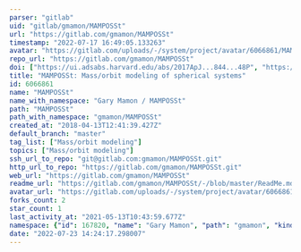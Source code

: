 ```yaml
---
parser: "gitlab"
uid: "gitlab/gmamon/MAMPOSSt"
url: "https://gitlab.com/gmamon/MAMPOSSt"
timestamp: "2022-07-17 16:49:05.133263"
avatar: "https://gitlab.com/uploads/-/system/project/avatar/6066861/MAMPOSSt_logo.png"
repo_url: "https://gitlab.com/gmamon/MAMPOSSt"
doi: ["https://ui.adsabs.harvard.edu/abs/2017ApJ...844...48P", "https://ui.adsabs.harvard.edu/abs/2013MNRAS.429.3079M", "https://ui.adsabs.harvard.edu/abs/2022ascl.soft03020M/abstract"]
title: "MAMPOSSt: Mass/orbit modeling of spherical systems"
id: 6066861
name: "MAMPOSSt"
name_with_namespace: "Gary Mamon / MAMPOSSt"
path: "MAMPOSSt"
path_with_namespace: "gmamon/MAMPOSSt"
created_at: "2018-04-13T12:41:39.427Z"
default_branch: "master"
tag_list: ["Mass/orbit modeling"]
topics: ["Mass/orbit modeling"]
ssh_url_to_repo: "git@gitlab.com:gmamon/MAMPOSSt.git"
http_url_to_repo: "https://gitlab.com/gmamon/MAMPOSSt.git"
web_url: "https://gitlab.com/gmamon/MAMPOSSt"
readme_url: "https://gitlab.com/gmamon/MAMPOSSt/-/blob/master/ReadMe.md"
avatar_url: "https://gitlab.com/uploads/-/system/project/avatar/6066861/MAMPOSSt_logo.png"
forks_count: 2
star_count: 1
last_activity_at: "2021-05-13T10:43:59.677Z"
namespace: {"id": 167820, "name": "Gary Mamon", "path": "gmamon", "kind": "user", "full_path": "gmamon", "parent_id": null, "avatar_url": "https://secure.gravatar.com/avatar/ab806800199f0735c7b31af4bc635f32?s=80&d=identicon", "web_url": "https://gitlab.com/gmamon"}
date: "2022-07-23 14:24:17.298007"
---
```


